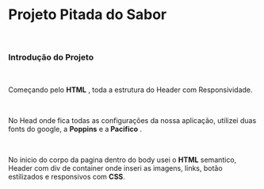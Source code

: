 <h1>Projeto Pitada do Sabor</h1>
<br>
<h3>Introdução do Projeto </h3>
<br>
<p>Começando pelo <b>HTML</b> , toda a estrutura do Header com Responsividade.</p>
<br>
<p>No Head onde fica todas as configurações da nossa aplicação, utilizei duas fonts do google, a <b>Poppins</b> e a<b> Pacifico</b> .</p>
<br>
<p>No inicio do corpo da pagina dentro do body usei o <b>HTML</b> semantico, Header com div de container onde inseri as imagens, links, botão estilizados 
e responsivos com <b>CSS</b>.</p>

